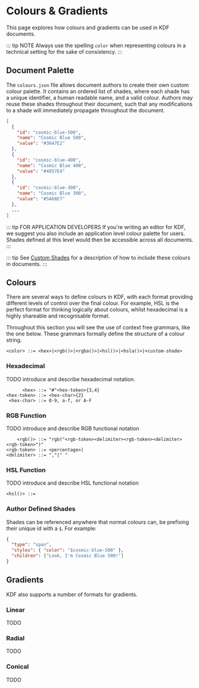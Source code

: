 # Colours & Gradients

This page explores how colours and gradients can be used in KDF documents.

::: tip NOTE
Always use the spelling `color` when representing colours in a technical
setting for the sake of consistency.
:::


## Document Palette

The `colours.json` file allows document authors to create their own custom
colour palette. It contains an ordered list of shades, where each shade has a
unique identifier, a human readable name, and a valid colour. Authors may reuse
these shades throughout their document, such that any modifications to a shade
will immediately propagate throughout the document.

```json
[
  {
    "id": "cosmic-blue-500",
    "name": "Cosmic Blue 500",
    "value": "#3647E2"
  },
  {
    "id": "cosmic-blue-400",
    "name": "Cosmic Blue 400",
    "value": "#4857E4"
  },
  {
    "id": "cosmic-blue-300",
    "name": "Cosmic Blue 300",
    "value": "#5A68E7"
  },
  ...
]
```

::: tip FOR APPLICATION DEVELOPERS
If you're writing an editor for KDF, we suggest you also include an application
level colour palette for users. Shades defined at this level would then be
accessible across all documents.
:::

::: tip
See [Custom Shades](#custom-shades) for a description of how to include these
colours in documents.
:::


## Colours

There are several ways to define colours in KDF, with each format providing
different levels of control over the final colour. For example, HSL is the
perfect format for thinking logically about colours, whilst hexadecimal is a
highly shareable and recognisable format. 

Throughout this section you will see the use of context free grammars, like the
one below. These grammars formally define the structure of a colour string.

```bnf
<color> ::= <hex>|<rgb()>|<rgba()>|<hsl()>|<hsla()>|<custom-shade>
```


### Hexadecimal

TODO introduce and describe hexadecimal notation.

```bnf
      <hex> ::= "#"<hex-token>{3,4}
<hex-token> ::= <hex-char>{2}
 <hex-char> ::= 0-9, a-f, or A-F
```


### RGB Function

TODO introduce and describe RGB functional notation

```bnf
    <rgb()> ::= "rgb("<rgb-token><delimiter><rgb-token><delimiter><rgb-token>")"
<rgb-token> ::= <percentage>|
<delimiter> ::= ","|" "
```


### HSL Function

TODO introduce and describe HSL functional notation

```bnf
<hsl()> ::=
```


### Author Defined Shades

Shades can be referenced anywhere that normal colours can, be prefixing their
unique id with a `$`. For example:

```json
{
  "type": "span",
  "styles": { "color": "$cosmic-blue-500" },
  "children": ["Look, I'm Cosmic Blue 500!"]
}
```


## Gradients

KDF also supports a number of formats for gradients.


### Linear

TODO


### Radial

TODO


### Conical

TODO